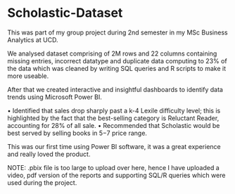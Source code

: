 # Scholastic-Dataset

This was part of my group project during 2nd semester in my MSc Business Analytics at UCD.

We analysed dataset comprising of 2M rows and 22 columns containing missing entries, incorrect datatype and duplicate data computing to 23% of the data 
which was cleaned by writing SQL queries and R scripts to make it more useable. 

After that we created interactive and insightful dashboards to identify data trends using Microsoft Power BI.

•	Identified that sales drop sharply past a k-4 Lexile difficulty level; this is highlighted by the fact that the best-selling category is Reluctant Reader, accounting for 28% of all sale.
•	Recommended that Scholastic would be best served by selling books in $5-$7 price range.

This was our first time using Power BI software, it was a great experience and really loved the product.

NOTE: .pbix file is too large to upload over here, hence I have uploaded a video, pdf version of the reports and supporting SQL/R queries which were used during the project.

